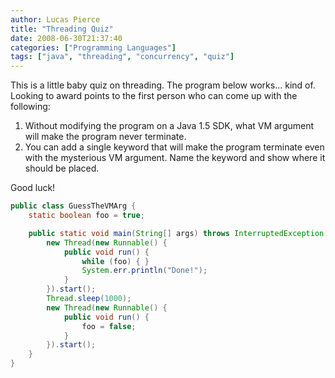 ```yaml
---
author: Lucas Pierce
title: "Threading Quiz"
date: 2008-06-30T21:37:40
categories: ["Programming Languages"]
tags: ["java", "threading", "concurrency", "quiz"]
---
```


This is a little baby quiz on threading. The program below works... kind of. Looking to award points to the first person who can come up with the following:

1. Without modifying the program on a Java 1.5 SDK, what VM argument will make the program never terminate.
2. You can add a single keyword that will make the program terminate even with the mysterious VM argument. Name the keyword and show where it should be placed.

Good luck!

```java
public class GuessTheVMArg {  
    static boolean foo = true;

    public static void main(String[] args) throws InterruptedException {  
        new Thread(new Runnable() {  
            public void run() {  
                while (foo) { }  
                System.err.println("Done!");  
            }  
        }).start();  
        Thread.sleep(1000);  
        new Thread(new Runnable() {  
            public void run() {  
                foo = false;  
            }  
        }).start();  
    }  
}
```
